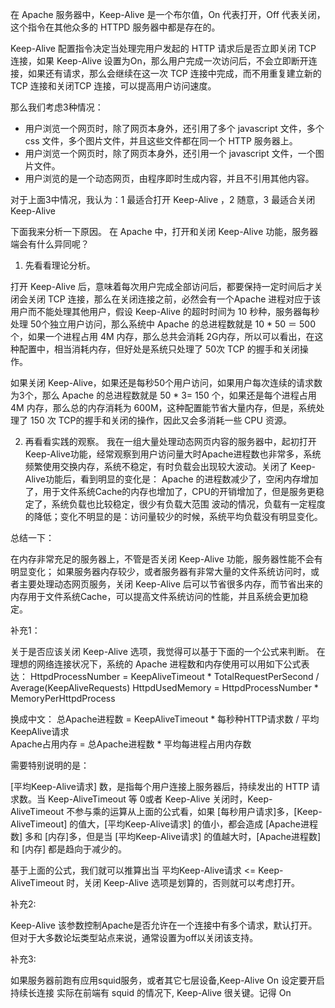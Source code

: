 
在 Apache 服务器中，Keep-Alive 是一个布尔值，On 代表打开，Off 代表关闭，这个指令在其他众多的 HTTPD 服务器中都是存在的。

Keep-Alive 配置指令决定当处理完用户发起的 HTTP 请求后是否立即关闭 TCP 连接，如果 Keep-Alive 设置为On，那么用户完成一次访问后，不会立即断开连接，如果还有请求，那么会继续在这一次 TCP 连接中完成，而不用重复建立新的 TCP 连接和关闭TCP 连接，可以提高用户访问速度。

那么我们考虑3种情况：
* 用户浏览一个网页时，除了网页本身外，还引用了多个 javascript 文件，多个 css 文件，多个图片文件，并且这些文件都在同一个 HTTP 服务器上。
* 用户浏览一个网页时，除了网页本身外，还引用一个 javascript 文件，一个图片文件。
* 用户浏览的是一个动态网页，由程序即时生成内容，并且不引用其他内容。

对于上面3中情况，我认为：1 最适合打开 Keep-Alive ，2 随意，3 最适合关闭 Keep-Alive

下面我来分析一下原因。
在 Apache 中，打开和关闭 Keep-Alive 功能，服务器端会有什么异同呢？

1. 先看看理论分析。

打开 Keep-Alive 后，意味着每次用户完成全部访问后，都要保持一定时间后才关闭会关闭 TCP 连接，那么在关闭连接之前，必然会有一个Apache 进程对应于该用户而不能处理其他用户，假设 Keep-Alive 的超时时间为 10 秒种，服务器每秒处理 50个独立用户访问，那么系统中 Apache 的总进程数就是 10 * 50 ＝ 500 个，如果一个进程占用 4M 内存，那么总共会消耗 2G内存，所以可以看出，在这种配置中，相当消耗内存，但好处是系统只处理了 50次 TCP 的握手和关闭操作。

如果关闭 Keep-Alive，如果还是每秒50个用户访问，如果用户每次连续的请求数为3个，那么 Apache 的总进程数就是 50 * 3= 150 个，如果还是每个进程占用 4M 内存，那么总的内存消耗为 600M，这种配置能节省大量内存，但是，系统处理了 150 次 TCP的握手和关闭的操作，因此又会多消耗一些 CPU 资源。

2. 再看看实践的观察。
我在一组大量处理动态网页内容的服务器中，起初打开 Keep-Alive功能，经常观察到用户访问量大时Apache进程数也非常多，系统频繁使用交换内存，系统不稳定，有时负载会出现较大波动。关闭了 Keep-Alive功能后，看到明显的变化是： Apache 的进程数减少了，空闲内存增加了，用于文件系统Cache的内存也增加了，CPU的开销增加了，但是服务更稳定了，系统负载也比较稳定，很少有负载大范围 波动的情况，负载有一定程度的降低；变化不明显的是：访问量较少的时候，系统平均负载没有明显变化。

总结一下：

在内存非常充足的服务器上，不管是否关闭 Keep-Alive 功能，服务器性能不会有明显变化；
如果服务器内存较少，或者服务器有非常大量的文件系统访问时，或者主要处理动态网页服务，关闭 Keep-Alive 后可以节省很多内存，而节省出来的内存用于文件系统Cache，可以提高文件系统访问的性能，并且系统会更加稳定。

补充1：

关于是否应该关闭 Keep-Alive 选项，我觉得可以基于下面的一个公式来判断。
在理想的网络连接状况下，系统的 Apache 进程数和内存使用可以用如下公式表达：
HttpdProcessNumber = KeepAliveTimeout * TotalRequestPerSecond / Average(KeepAliveRequests)
HttpdUsedMemory = HttpdProcessNumber * MemoryPerHttpdProcess

换成中文：
总Apache进程数 = KeepAliveTimeout * 每秒种HTTP请求数 / 平均KeepAlive请求  
Apache占用内存 = 总Apache进程数 * 平均每进程占用内存数

需要特别说明的是：

[平均Keep-Alive请求] 数，是指每个用户连接上服务器后，持续发出的 HTTP 请求数。当 Keep-AliveTimeout 等 0或者 Keep-Alive 关闭时，Keep-AliveTimeout 不参与乘的运算从上面的公式看，如果 [每秒用户请求]多，[Keep-AliveTimeout] 的值大，[平均Keep-Alive请求] 的值小，都会造成 [Apache进程数] 多和 [内存]多，但是当 [平均Keep-Alive请求] 的值越大时，[Apache进程数] 和 [内存] 都是趋向于减少的。

基于上面的公式，我们就可以推算出当 平均Keep-Alive请求 <= Keep-AliveTimeout 时，关闭 Keep-Alive 选项是划算的，否则就可以考虑打开。

补充2: 

Keep-Alive 该参数控制Apache是否允许在一个连接中有多个请求，默认打开。但对于大多数论坛类型站点来说，通常设置为off以关闭该支持。 

补充3: 

如果服务器前跑有应用squid服务，或者其它七层设备,Keep-Alive On 设定要开启持续长连接
实际在前端有 squid 的情况下, Keep-Alive 很关键。记得 On